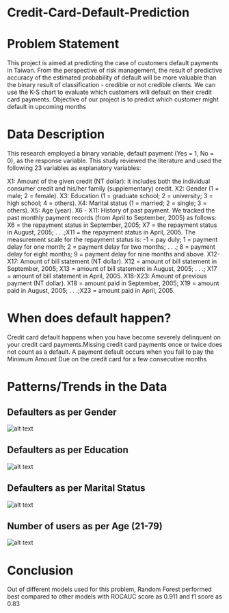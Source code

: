 # Credit-Card-Default-Prediction
# Problem Statement
This project is aimed at predicting the case of customers default payments in Taiwan. From the perspective of risk management, the result of predictive accuracy of the estimated probability of default will be more valuable than the binary result of classification - credible or not credible clients. We can use the K-S chart to evaluate which customers will default on their credit card payments. Objective of our project is to predict which customer might default in upcoming months

# Data Description
This research employed a binary variable, default payment (Yes = 1, No = 0), as the response variable. This study reviewed the literature and used the following 23 variables as explanatory variables:

X1: Amount of the given credit (NT dollar): it includes both the individual consumer credit and his/her family (supplementary) credit. X2: Gender (1 = male; 2 = female). X3: Education (1 = graduate school; 2 = university; 3 = high school; 4 = others). X4: Marital status (1 = married; 2 = single; 3 = others). X5: Age (year). X6 - X11: History of past payment. We tracked the past monthly payment records (from April to September, 2005) as follows: X6 = the repayment status in September, 2005; X7 = the repayment status in August, 2005; . . .;X11 = the repayment status in April, 2005. The measurement scale for the repayment status is: -1 = pay duly; 1 = payment delay for one month; 2 = payment delay for two months; . . .; 8 = payment delay for eight months; 9 = payment delay for nine months and above. X12-X17: Amount of bill statement (NT dollar). X12 = amount of bill statement in September, 2005; X13 = amount of bill statement in August, 2005; . . .; X17 = amount of bill statement in April, 2005. X18-X23: Amount of previous payment (NT dollar). X18 = amount paid in September, 2005; X19 = amount paid in August, 2005; . . .;X23 = amount paid in April, 2005.

# When does default happen?
Credit card default happens when you have become severely delinquent on your credit card payments.Missing credit card payments once or twice does not count as a default. A payment default occurs when you fail to pay the Minimum Amount Due on the credit card for a few consecutive months

# Patterns/Trends in the Data
## Defaulters as per Gender
![alt text](https://user-images.githubusercontent.com/47490381/121402145-2d1b7f00-c977-11eb-8d37-5614f9d31cda.png)
## Defaulters as per Education
![alt text](https://user-images.githubusercontent.com/47490381/121402236-4290a900-c977-11eb-8202-ea6d5aab7152.png)
## Defaulters as per Marital Status
![alt text](https://user-images.githubusercontent.com/47490381/121402302-563c0f80-c977-11eb-86d3-f82e4d3710dd.png)
## Number of users as per Age (21-79)
![alt text](https://user-images.githubusercontent.com/47490381/121402521-9dc29b80-c977-11eb-879e-a0bc8c350ba8.png)
# Conclusion
Out of different models used for this problem, Random Forest performed best compared to other models with ROCAUC score as 0.911 and f1 score as 0.83
